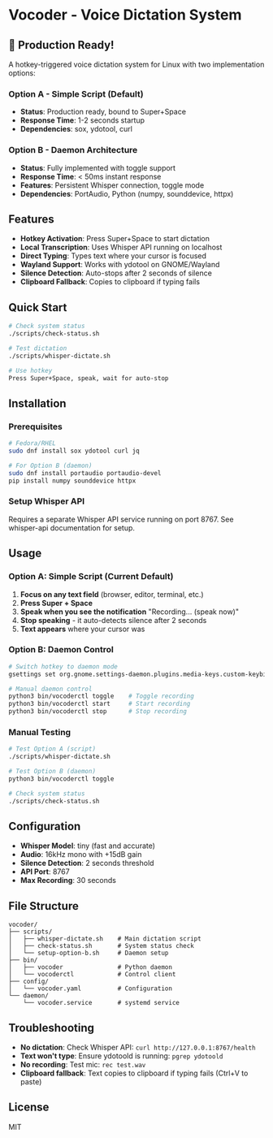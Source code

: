 # Vocoder - Voice Dictation System

## 🎉 Production Ready!

A hotkey-triggered voice dictation system for Linux with two implementation options:

### Option A - Simple Script (Default)
- **Status**: Production ready, bound to Super+Space
- **Response Time**: 1-2 seconds startup
- **Dependencies**: sox, ydotool, curl

### Option B - Daemon Architecture  
- **Status**: Fully implemented with toggle support
- **Response Time**: < 50ms instant response
- **Features**: Persistent Whisper connection, toggle mode
- **Dependencies**: PortAudio, Python (numpy, sounddevice, httpx)

## Features

- **Hotkey Activation**: Press Super+Space to start dictation
- **Local Transcription**: Uses Whisper API running on localhost
- **Direct Typing**: Types text where your cursor is focused
- **Wayland Support**: Works with ydotool on GNOME/Wayland
- **Silence Detection**: Auto-stops after 2 seconds of silence
- **Clipboard Fallback**: Copies to clipboard if typing fails

## Quick Start

```bash
# Check system status
./scripts/check-status.sh

# Test dictation
./scripts/whisper-dictate.sh

# Use hotkey
Press Super+Space, speak, wait for auto-stop
```

## Installation

### Prerequisites

```bash
# Fedora/RHEL
sudo dnf install sox ydotool curl jq

# For Option B (daemon)
sudo dnf install portaudio portaudio-devel
pip install numpy sounddevice httpx
```

### Setup Whisper API

Requires a separate Whisper API service running on port 8767.
See whisper-api documentation for setup.

## Usage

### Option A: Simple Script (Current Default)

1. **Focus on any text field** (browser, editor, terminal, etc.)
2. **Press Super + Space**
3. **Speak when you see the notification** "Recording... (speak now)"
4. **Stop speaking** - it auto-detects silence after 2 seconds
5. **Text appears** where your cursor was

### Option B: Daemon Control
```bash
# Switch hotkey to daemon mode
gsettings set org.gnome.settings-daemon.plugins.media-keys.custom-keybinding:/org/gnome/settings-daemon/plugins/media-keys/custom-keybindings/custom0/ command "python3 /home/ice/dev/vocoder/bin/vocoderctl toggle"

# Manual daemon control
python3 bin/vocoderctl toggle    # Toggle recording
python3 bin/vocoderctl start     # Start recording
python3 bin/vocoderctl stop      # Stop recording
```

### Manual Testing

```bash
# Test Option A (script)
./scripts/whisper-dictate.sh

# Test Option B (daemon)
python3 bin/vocoderctl toggle

# Check system status
./scripts/check-status.sh
```

## Configuration

- **Whisper Model**: tiny (fast and accurate)
- **Audio**: 16kHz mono with +15dB gain
- **Silence Detection**: 2 seconds threshold
- **API Port**: 8767
- **Max Recording**: 30 seconds

## File Structure

```
vocoder/
├── scripts/
│   ├── whisper-dictate.sh    # Main dictation script
│   ├── check-status.sh       # System status check
│   └── setup-option-b.sh     # Daemon setup
├── bin/
│   ├── vocoder               # Python daemon
│   └── vocoderctl            # Control client
├── config/
│   └── vocoder.yaml          # Configuration
└── daemon/
    └── vocoder.service       # systemd service
```


## Troubleshooting

- **No dictation**: Check Whisper API: `curl http://127.0.0.1:8767/health`
- **Text won't type**: Ensure ydotoold is running: `pgrep ydotoold`
- **No recording**: Test mic: `rec test.wav`
- **Clipboard fallback**: Text copies to clipboard if typing fails (Ctrl+V to paste)

## License

MIT

